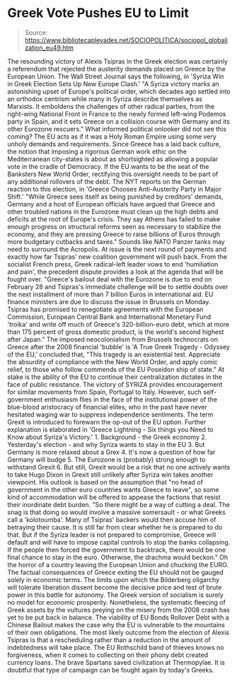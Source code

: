 # Greek Vote Pushes EU to Limit

> Source: https://www.bibliotecapleyades.net/SOCIOPOLITICA/sociopol_globalization_eu49.htm

The
resounding victory of Alexis Tsipras in the Greek election was
certainly a referendum that rejected the austerity demands
placed on Greece by the European Union.
The Wall Street Journal
says the following, in
'Syriza Win in Greek Election Sets Up New Europe Clash.'
"A Syriza
victory marks an astonishing upset of Europe's political order,
which decades ago settled into an orthodox centrism while many
in Syriza describe themselves as Marxists.
It emboldens the
challenges of other radical parties, from the right-wing
National Front in France to the newly formed left-wing Podemos
party in Spain, and it sets Greece on a collision course with
Germany and its other Eurozone rescuers."
What informed
political onlooker did not see this coming?
The EU acts as if it
was a Holy Roman Empire using some very unholy demands and
requirements. Since Greece has a laid back culture, the notion
that imposing a rigorous German work ethic on the Mediterranean
city-states is about as shortsighted as allowing a popular vote
in the cradle of Democracy.
If the EU wants to be the seat of
the Banksters New World Order, rectifying this
oversight needs to be part of any additional rollovers of the
debt.
The NYT
reports on the German reaction to this election, in
'Greece Chooses Anti-Austerity Party in Major Shift.'
"While Greece
sees itself as being punished by creditors' demands, Germany and
a host of European officials have argued that Greece and other
troubled nations in the Eurozone must clean up the high debts
and deficits at the root of Europe's crisis.
They say Athens
has failed to make enough progress on structural reforms seen as
necessary to stabilize the economy, and they are pressing Greece
to raise billions of Euros through more budgetary cutbacks and
taxes."
Sounds like
NATO Panzer tanks may need to surround the Acropolis. At issue
is the next round of payments and exactly how far Tsipras' new
coalition government will push back.
From the
socialist French press,
Greek radical-left leader vows to end 'humiliation and pain',
the precedent dispute provides a look at the agenda that will be
fought over.
"Greece's
bailout deal with the Eurozone is due to end on February 28 and
Tsipras's immediate challenge will be to settle doubts over the
next installment of more than 7 billion Euros in international
aid.
EU finance ministers are due to discuss the issue in
Brussels on Monday.
Tsipras has
promised to renegotiate agreements with the European Commission,
European Central Bank and International Monetary Fund 'troika'
and write off much of Greece's 320-billion-euro debt, which
at more than 175 percent of gross domestic product, is the
world's second highest after Japan."
The
imposed neocolonialism from Brussels technocrats on Greece
after
the 2008 financial 'bubble' is 'A
True Greek Tragedy - Odyssey of the EU,'
concluded that,
"This
tragedy is an existential test. Appreciate the absurdity
of compliance with the New World Order, and apply comic
relief, to those who follow commends of the EU Poseidon
ship of state."
At stake is the ability of the EU to continue their
centralization dictates in the face of public resistance.
The victory of
SYRIZA provides encouragement for similar
movements from Spain, Portugal to Italy. However, such
self-government enthusiasm flies in the face of the
institutional power of the blue-blood aristocracy of
financial elites, who in the past have never hesitated
waging war to suppress independence sentiments.
The term Grexit is introduced to forewarn the
op-out of the EU option.
Further explanation is elaborated
in
'Greece
Lightning - Six things you Need to Know about Syriza's Victory.'
1.
Background - the Greek
economy
2.
Yesterday's election - and why Syriza wants to stay in
the EU
3.
But Germany is more
relaxed about a Grex
4.
It's now a question of how far Germany will budge
5. The Eurozone is (probably) strong enough to
withstand Grexit
6.
But still, Grexit would be a risk that no one actively
wants to take
Hugo Dixon in
Grexit still unlikely after Syriza win takes
another viewpoint.
His outlook is based on the assumption
that "no head of government in the other euro countries
wants Greece to leave", so some kind of accommodation will
be offered to appease the factions that resist their
inordinate debt burden.
"So there might be a way of
cutting a deal. The snag is that doing so would involve
a massive somersault - or what Greeks call a 'kolotoumba'.
Many of Tsipras' backers would then accuse him of betraying
their cause. It is still far from clear whether he is
prepared to do that.
But if the Syriza leader is
not prepared to compromise, Greece will default and will
have to impose capital controls to stop the banks
collapsing. If the people then forced the government to
backtrack, there would be one final chance to stay in
the euro.
Otherwise, the drachma would
beckon."
Oh the
horror of a country leaving the European Union and chucking
the EURO.
The factual consequences of Greece exiting the EU
should not be gauged solely in economic terms. The limits
upon which the
Bilderberg
oligarchy will tolerate liberation dissent become the
decisive price and test of brute power in this battle for
autonomy.
The Greek
version of socialism is surely no model for economic
prosperity. Nonetheless, the systematic fleecing of Greek
assets by the vultures preying on the misery from the 2008
crash has yet to be put back in balance.
The
viability of
EU Bonds Rollover Debt with a Chinese Bailout makes the
case why the EU is vulnerable to the mountains of their own
obligations.
The most likely outcome from the election of
Alexis Tsipras is that a rescheduling rather than a
reduction in the amount of indebtedness will take place. The
EU Rothschild band of thieves knows no forgiveness, when it
comes to collecting on their phony debt created currency
loans.
The brave
Spartans saved civilization at Thermopylae.
It is doubtful
that type of campaign can be fought again by today's Greeks.
